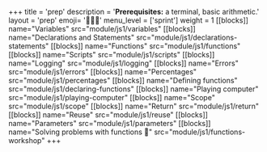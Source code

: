 +++
title = 'prep'
description = '**Prerequisites:** a terminal, basic arithmetic.'
layout = 'prep'
emoji= '🧑🏾‍💻'
menu_level = ['sprint']
weight = 1
[[blocks]]
name="Variables"
src="module/js1/variables"
[[blocks]]
name="Declarations and Statements"
src="module/js1/declarations-statements"
[[blocks]]
name="Functions"
src="module/js1/functions"
[[blocks]]
name="Scripts"
src="module/js1/scripts"
[[blocks]]
name="Logging"
src="module/js1/logging"
[[blocks]]
name="Errors"
src="module/js1/errors"
[[blocks]]
name="Percentages"
src="module/js1/percentages"
[[blocks]]
name="Defining functions"
src="module/js1/declaring-functions"
[[blocks]]
name="Playing computer"
src="module/js1/playing-computer"
[[blocks]]
name="Scope"
src="module/js1/scope"
[[blocks]]
name="Return"
src="module/js1/return"
[[blocks]]
name="Reuse"
src="module/js1/reuse"
[[blocks]]
name="Parameters"
src="module/js1/parameters"
[[blocks]]
name="Solving problems with functions 📼"
src="module/js1/functions-workshop"
+++
